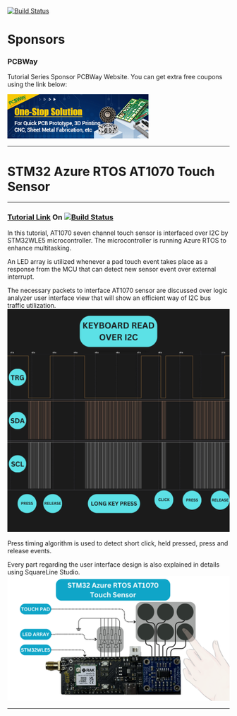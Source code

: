 [![Build Status](https://img.shields.io/badge/USEFUL%20ELECTRONICS-YOUTUBE-red)](https://www.youtube.com/user/wardzx1)

# Sponsors

### PCBWay
Tutorial Series Sponsor PCBWay Website. You can get extra free coupons using the link below:

[<img src="https://github.com/UsefulElectronics/esp32s3-gc9a01-lvgl/blob/main/banner/banner(320x100).gif">](https://www.pcbway.com/setinvite.aspx?inviteid=582640)

***

# STM32 Azure RTOS AT1070 Touch Sensor
***
### [Tutorial Link](https://youtu.be/0Phe4_zyR-M) On [![Build Status](https://img.shields.io/badge/YouTube-FF0000?style=for-the-badge&logo=youtube&logoColor=white)](https://www.youtube.com/wardzx1) 

In this tutorial, AT1070 seven channel touch sensor is interfaced over I2C by STM32WLE5 microcontroller. The microcontroller is running Azure RTOS to enhance multitasking.

An LED array is utilized whenever a pad touch event takes place as a response from the MCU that can detect new sensor event over external interrupt.  

The necessary packets to interface AT1070 sensor are discussed over logic analyzer user interface view that will show an efficient way of I2C bus traffic utilization.
![Circuit Diagram](https://github.com/UsefulElectronics/stm32wle5-at42qt1070-asure/blob/main/diagrams/Keypad%20I2C%20read.png)


Press timing algorithm is used to detect short click, held pressed, press and release events. 


Every part regarding the user interface design is also explained in details using SquareLine Studio.
![Circuit Diagram](https://github.com/UsefulElectronics/stm32wle5-at42qt1070-asure/blob/main/diagrams/TOUCH%20PAD.png)
***

